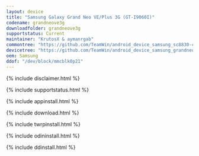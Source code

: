 ```yaml
---
layout: device
title: "Samsung Galaxy Grand Neo VE/Plus 3G (GT-I9060I)"
codename: grandneove3g
downloadfolder: grandneove3g
supportstatus: Current
maintainer: "KrutosX & aymanrgab"
commontree: "https://github.com/TeamWin/android_device_samsung_sc8830-common"
devicetree: "https://github.com/TeamWin/android_device_samsung_grandneove3g"
oem: Samsung
ddof: "/dev/block/mmcblk0p21"
---
```


{% include disclaimer.html %}

{% include supportstatus.html %}

{% include appinstall.html %}

{% include download.html %}

{% include twrpinstall.html %}

{% include odininstall.html %}

{% include ddinstall.html %}
